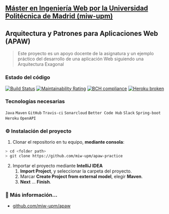 ## [Máster en Ingeniería Web por la Universidad Politécnica de Madrid (miw-upm)](http://miw.etsisi.upm.es)
## Arquitectura y Patrones para Aplicaciones Web (APAW)
> Este proyecto es un apoyo docente de la asignatura y un ejemplo práctico del desarrollo de una aplicación Web siguiendo una Arquitectura Exagonal

### Estado del código
[![Build Status](https://travis-ci.org/miw-upm/apaw-practice.svg?branch=develop)](https://travis-ci.org/miw-upm/apaw-practice)
[![Maintainability Rating](https://sonarcloud.io/api/project_badges/measure?project=es.upm.miw%3Aapaw-practice&metric=sqale_rating)](https://sonarcloud.io/dashboard?id=es.upm.miw%3Aapaw-practice)
[![BCH compliance](https://bettercodehub.com/edge/badge/miw-upm/apaw-practice?branch=master)](https://bettercodehub.com/results/miw-upm/apaw-practice)
[![Heroku broken](https://apaw-practice.herokuapp.com//api/v0/system/version-badge)](https://apaw-practice.herokuapp.com/api/v0/swagger-ui.html)

### Tecnologías necesarias
`Java` `Maven` `GitHub` `Travis-ci` `Sonarcloud` `Better Code Hub` `Slack` `Spring-boot` `Heroku` `OpenAPI`

### :gear: Instalación del proyecto
1. Clonar el repositorio en tu equipo, **mediante consola**:
```sh
> cd <folder path>
> git clone https://github.com/miw-upm/apaw-practice
```
2. Importar el proyecto mediante **IntelliJ IDEA**
   1. **Import Project**, y seleccionar la carpeta del proyecto.
   1. Marcar **Create Project from external model**, elegir **Maven**.
   1. **Next** … **Finish**.

### :book: Más información...
* [github.com/miw-upm/apaw](https://github.com/miw-upm/apaw)   

